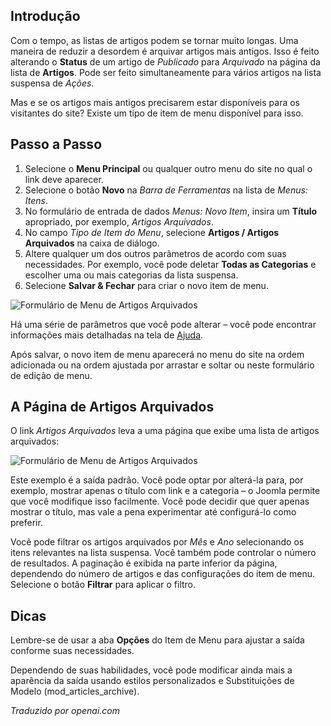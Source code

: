 <!-- Filename: J4.x:How_to_Create_a_Menu_Item_to_View_Archived_Articles / Display title: Menu de Artigos Arquivados -->

## Introdução

Com o tempo, as listas de artigos podem se tornar muito longas. Uma maneira de reduzir a desordem é arquivar artigos mais antigos. Isso é feito alterando o **Status** de um artigo de *Publicado* para *Arquivado* na página da lista de **Artigos**. Pode ser feito simultaneamente para vários artigos na lista suspensa de *Ações*.

Mas e se os artigos mais antigos precisarem estar disponíveis para os visitantes do site? Existe um tipo de item de menu disponível para isso.

## Passo a Passo

1. Selecione o **Menu Principal** ou qualquer outro menu do site no qual o link deve aparecer.
2. Selecione o botão **Novo** na *Barra de Ferramentas* na lista de *Menus: Itens*.
3. No formulário de entrada de dados *Menus: Novo Item*, insira um **Título** apropriado, por exemplo, *Artigos Arquivados*.
4. No campo *Tipo de Item do Menu*, selecione **Artigos / Artigos Arquivados** na caixa de diálogo.
5. Altere qualquer um dos outros parâmetros de acordo com suas necessidades. Por exemplo, você pode deletar **Todas as Categorias** e escolher uma ou mais categorias da lista suspensa.
6. Selecione **Salvar & Fechar** para criar o novo item de menu.

![Formulário de Menu de Artigos Arquivados](../../../en/images/menus/menus-articles-archived.png)

Há uma série de parâmetros que você pode alterar – você pode encontrar informações mais detalhadas na tela de [Ajuda](jdocmanual?article=help/menu-items/menu-item-article-archived).

Após salvar, o novo item de menu aparecerá no menu do site na ordem adicionada ou na ordem ajustada por arrastar e soltar ou neste formulário de edição de menu.

## A Página de Artigos Arquivados

O link *Artigos Arquivados* leva a uma página que exibe uma lista de artigos arquivados:

![Formulário de Menu de Artigos Arquivados](../../../en/images/menus/menus-articles-archived-display.png)

Este exemplo é a saída padrão. Você pode optar por alterá-la para,
por exemplo, mostrar apenas o título com link e a categoria – o Joomla permite que você modifique isso facilmente. Você pode decidir que quer apenas mostrar o título, mas vale a pena experimentar até configurá-lo como preferir.

Você pode filtrar os artigos arquivados por *Mês* e *Ano* selecionando os itens relevantes na lista suspensa. Você também pode controlar o número de resultados. A paginação é exibida na parte inferior da página, dependendo do número de artigos e das configurações do item de menu. Selecione o botão **Filtrar** para aplicar o filtro.

## Dicas

Lembre-se de usar a aba **Opções** do Item de Menu para ajustar a saída conforme suas necessidades.

Dependendo de suas habilidades, você pode modificar ainda mais a aparência da saída usando estilos personalizados e Substituições de Modelo (mod_articles_archive).

*Traduzido por openai.com*

